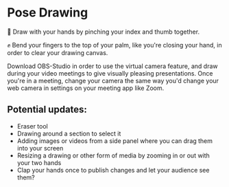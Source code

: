 # Pose Drawing

🤏 Draw with your hands by pinching your index and thumb together. 

✊ Bend your fingers to the top of your palm, like you're closing your hand, in order to clear your drawing canvas.

Download OBS-Studio in order to use the virtual camera feature, and draw during your video meetings to give visually pleasing presentations.
Once you're in a meeting, change your camera the same way you'd change your web camera in settings on your meeting app like Zoom.

## Potential updates:

- Eraser tool
- Drawing around a section to select it
- Adding images or videos from a side panel where you can drag them into your screen
- Resizing a drawing or other form of media by zooming in or out with your two hands
- Clap your hands once to publish changes and let your audience see them?
